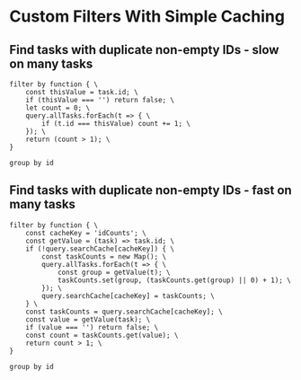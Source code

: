 # Custom Filters With Simple Caching

## Find tasks with duplicate non-empty IDs - slow on many tasks

```tasks
filter by function { \
    const thisValue = task.id; \
    if (thisValue === '') return false; \
    let count = 0; \
    query.allTasks.forEach(t => { \
        if (t.id === thisValue) count += 1; \
    }); \
    return (count > 1); \
}

group by id
```

## Find tasks with duplicate non-empty IDs - fast on many tasks

```tasks
filter by function { \
    const cacheKey = 'idCounts'; \
    const getValue = (task) => task.id; \
    if (!query.searchCache[cacheKey]) { \
        const taskCounts = new Map(); \
        query.allTasks.forEach(t => { \
            const group = getValue(t); \
            taskCounts.set(group, (taskCounts.get(group) || 0) + 1); \
        }); \
        query.searchCache[cacheKey] = taskCounts; \
    } \
    const taskCounts = query.searchCache[cacheKey]; \
    const value = getValue(task); \
    if (value === '') return false; \
    const count = taskCounts.get(value); \
    return count > 1; \
}

group by id
```
